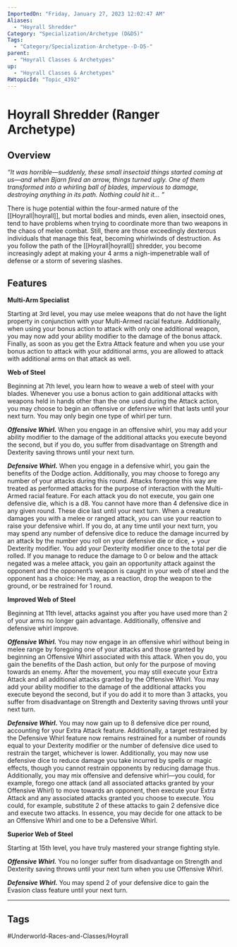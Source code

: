```yaml
---
ImportedOn: "Friday, January 27, 2023 12:02:47 AM"
Aliases:
  - "Hoyrall Shredder"
Category: "Specialization/Archetype (D&D5)"
Tags:
  - "Category/Specialization-Archetype--D-D5-"
parent:
  - "Hoyrall Classes & Archetypes"
up:
  - "Hoyrall Classes & Archetypes"
RWtopicId: "Topic_4392"
---
```

# Hoyrall Shredder (Ranger Archetype)
## Overview
*“It was horrible—suddenly, these small insectoid things started coming at us—and when Bjarn fired an arrow, things turned ugly. One of them transformed into a whirling ball of blades, impervious to damage, destroying anything in its path. Nothing could hit it... ”*

There is huge potential within the four-armed nature of the [[Hoyrall|hoyrall]], but mortal bodies and minds, even alien, insectoid ones, tend to have problems when trying to coordinate more than two weapons in the chaos of melee combat. Still, there are those exceedingly dexterous individuals that manage this feat, becoming whirlwinds of destruction. As you follow the path of the [[Hoyrall|hoyrall]] shredder, you become increasingly adept at making your 4 arms a nigh-impenetrable wall of defense or a storm of severing slashes.

## Features
**Multi-Arm Specialist**

Starting at 3rd level, you may use melee weapons that do not have the light property in conjunction with your Multi-Armed racial feature. Additionally, when using your bonus action to attack with only one additional weapon, you may now add your ability modifier to the damage of the bonus attack. Finally, as soon as you get the Extra Attack feature and when you use your bonus action to attack with your additional arms, you are allowed to attack with additional arms on that attack as well.

**Web of Steel**

Beginning at 7th level, you learn how to weave a web of steel with your blades. Whenever you use a bonus action to gain additional attacks with weapons held in hands other than the one used during the Attack action, you may choose to begin an offensive or defensive whirl that lasts until your next turn. You may only begin one type of whirl per turn.

***Offensive Whirl.*** When you engage in an offensive whirl, you may add your ability modifier to the damage of the additional attacks you execute beyond the second, but if you do, you suffer from disadvantage on Strength and Dexterity saving throws until your next turn.

***Defensive Whirl.*** When you engage in a defensive whirl, you gain the benefits of the Dodge action. Additionally, you may choose to forego any number of your attacks during this round. Attacks foregone this way are treated as performed attacks for the purpose of interaction with the Multi-Armed racial feature. For each attack you do not execute, you gain one defensive die, which is a d8. You cannot have more than 4 defensive dice in any given round. These dice last until your next turn. When a creature damages you with a melee or ranged attack, you can use your reaction to raise your defensive whirl. If you do, at any time until your next turn, you may spend any number of defensive dice to reduce the damage incurred by an attack by the number you roll on your defensive die or dice, + your Dexterity modifier. You add your Dexterity modifier once to the total per die rolled. If you manage to reduce the damage to 0 or below and the attack negated was a melee attack, you gain an opportunity attack against the opponent and the opponent’s weapon is caught in your web of steel and the opponent has a choice: He may, as a reaction, drop the weapon to the ground, or be restrained for 1 round.

**Improved Web of Steel**

Beginning at 11th level, attacks against you after you have used more than 2 of your arms no longer gain advantage. Additionally, offensive and defensive whirl improve.

***Offensive Whirl.*** You may now engage in an offensive whirl without being in melee range by foregoing one of your attacks and those granted by beginning an Offensive Whirl associated with this attack. When you do, you gain the benefits of the Dash action, but only for the purpose of moving towards an enemy. After the movement, you may still execute your Extra Attack and all additional attacks granted by the Offensive Whirl. You may add your ability modifier to the damage of the additional attacks you execute beyond the second, but if you do add it to more than 3 attacks, you suffer from disadvantage on Strength and Dexterity saving throws until your next turn.

***Defensive Whirl.*** You may now gain up to 8 defensive dice per round, accounting for your Extra Attack feature. Additionally, a target restrained by the Defensive Whirl feature now remains restrained for a number of rounds equal to your Dexterity modifier or the number of defensive dice used to restrain the target, whichever is lower. Additionally, you may now use defensive dice to reduce damage you take incurred by spells or magic effects, though you cannot restrain opponents by reducing damage thus. Additionally, you may mix offensive and defensive whirl—you could, for example, forego one attack (and all associated attacks granted by your Offensive Whirl) to move towards an opponent, then execute your Extra Attack and any associated attacks granted you choose to execute. You could, for example, substitute 2 of these attacks to gain 2 defensive dice and execute two attacks. In essence, you may decide for one attack to be an Offensive Whirl and one to be a Defensive Whirl.

**Superior Web of Steel**

Starting at 15th level, you have truly mastered your strange fighting style.

***Offensive Whirl.*** You no longer suffer from disadvantage on Strength and Dexterity saving throws until your next turn when you use Offensive Whirl.

***Defensive Whirl.*** You may spend 2 of your defensive dice to gain the Evasion class feature until your next turn.


---
## Tags
#Underworld-Races-and-Classes/Hoyrall

